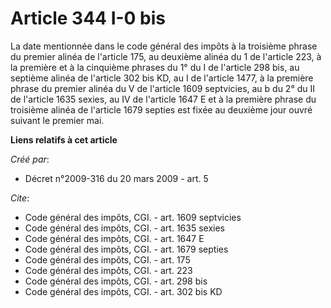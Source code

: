 # Article 344 I-0 bis

La date mentionnée dans le code général des impôts à la troisième phrase du premier alinéa de l'article 175, au deuxième
alinéa du 1 de l'article 223, à la première et à la cinquième phrases du 1° du I de l'article 298 bis, au septième alinéa de
l'article 302 bis KD, au I de l'article 1477, à la première phrase du premier alinéa du V de l'article 1609 septvicies, au b
du 2° du II de l'article 1635 sexies, au IV de l'article 1647 E et à la première phrase du troisième alinéa de l'article 1679
septies est fixée au deuxième jour ouvré suivant le premier mai.

**Liens relatifs à cet article**

_Créé par_:

  - Décret n°2009-316 du 20 mars 2009 - art. 5

_Cite_:

  - Code général des impôts, CGI. - art. 1609 septvicies
  - Code général des impôts, CGI. - art. 1635 sexies
  - Code général des impôts, CGI. - art. 1647 E
  - Code général des impôts, CGI. - art. 1679 septies
  - Code général des impôts, CGI. - art. 175
  - Code général des impôts, CGI. - art. 223
  - Code général des impôts, CGI. - art. 298 bis
  - Code général des impôts, CGI. - art. 302 bis KD
